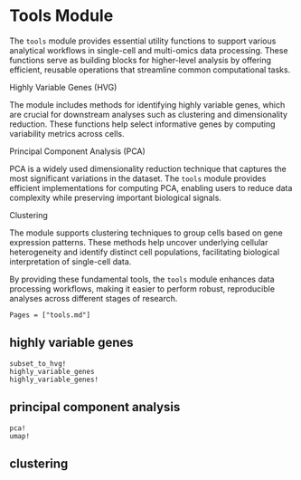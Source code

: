 # Tools Module

The `tools` module provides essential utility functions to support various analytical workflows in single-cell and multi-omics data processing. These functions serve as building blocks for higher-level analysis by offering efficient, reusable operations that streamline common computational tasks.

Highly Variable Genes (HVG)

The module includes methods for identifying highly variable genes, which are crucial for downstream analyses such as clustering and dimensionality reduction. These functions help select informative genes by computing variability metrics across cells.

Principal Component Analysis (PCA)

PCA is a widely used dimensionality reduction technique that captures the most significant variations in the dataset. The `tools` module provides efficient implementations for computing PCA, enabling users to reduce data complexity while preserving important biological signals.

Clustering

The module supports clustering techniques to group cells based on gene expression patterns. These methods help uncover underlying cellular heterogeneity and identify distinct cell populations, facilitating biological interpretation of single-cell data.

By providing these fundamental tools, the `tools` module enhances data processing workflows, making it easier to perform robust, reproducible analyses across different stages of research.

```@index
Pages = ["tools.md"]
```

## highly variable genes

```@docs
subset_to_hvg!
highly_variable_genes
highly_variable_genes!
```

## principal component analysis

```@docs
pca!
umap!
```

## clustering
